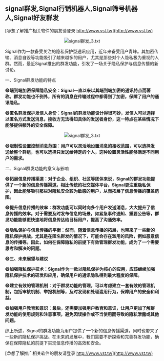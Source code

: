 ## **signal群发,Signal行销机器人,Signal筛号机器人,Signal好友群发**

[😍想了解推广相关软件的朋友请登录 http://www.vst.tw](http://www.vst.tw)

 <center><img src="https://vst.tw/MP4/tuiguang/png/5.png" alt="signal群发_3.txt"></center>

Signal作为一款备受关注的隐私保护型通讯应用，近年来备受用户青睐。其加密传输、消息自毁等功能吸引了越来越多的用户，尤其是那些对个人隐私极为重视的人群。然而，最近Signal推出的群发功能，引发了一场关于隐私保护与信息传播的新讨论。

一、Signal群发功能的特点

**😄端到端加密保障隐私安全：Signal一直以来以其端到端加密的通讯特点而著称。群发功能也不例外，所有的消息在传输过程中都得到了加密，保障了用户的通讯隐私。**

**😄匿名群发保护发信人身份：Signal的群发功能设计得很巧妙，发信人可以选择以匿名方式发送消息，接收方无法得知具体的发送者身份，这一特点在某些情况下能够提供额外的安全保障。**

 <center><img src="https://vst.tw/MP4/tuiguang/png/5.png" alt="signal群发_3.txt"></center>

**😄限制性设置控制消息范围：用户可以灵活地设置消息的接收范围，可以选择发送给整个群组，也可以选择只发送给特定的个人，这种设置灵活性能够满足不同用户的需求。**

二、Signal群发功能的意义与影响

**😄拓展信息传播渠道：对于企业、组织、社区等团体来说，Signal的群发功能提供了一个新的信息传播渠道。相比传统的社交媒体平台，Signal更注重隐私保护，因此能够吸引那些对隐私安全较为敏感的用户，从而拓展了信息传播的覆盖范围。**

**😄提升信息传播的效率：群发功能可以同时向多个用户发送消息，大大提升了信息传播的效率。对于需要及时发布信息的场景，如紧急事件通知、重要公告等，群发功能能够更快速地将信息传达给目标用户，提高了沟通效率。**

**😄隐私保护与信息传播的平衡：然而，随着信息传播的拓展，也带来了一些新的隐私保护挑战。尤其是在匿名群发的情况下，可能会存在滥用的风险，例如恶意信息的传播等。因此，如何在保障隐私的前提下有效管理群发功能，成为了一个需要思考和解决的问题。**

**😄三、未来展望与建议**

**😄加强隐私保护技术：Signal作为一款以隐私保护为核心的应用，应该继续加强隐私保护技术的研发和应用，确保用户的通讯隐私得到最大程度的保障。**

**😄建立有效的管理机制：对于群发功能的管理，可以考虑建立一套有效的管理机制，包括审核机制、举报机制等，及时发现和处理滥用行为，保障用户的安全和利益。**

**😄加强用户教育和意识：最后，还需要加强用户教育和意识，让用户更加了解群发功能的使用规则和注意事项，避免因误操作或不当使用而导致的隐私泄露或其他问题。**

综上所述，Signal的群发功能为用户提供了一个新的信息传播渠道，同时也带来了一些新的隐私保护挑战。在未来的发展中，我们需要不断探索和完善群发功能，确保在保障隐私的前提下实现信息传播的高效和安全。

[😍想了解推广相关软件的朋友请登录 http://www.vst.tw](http://www.vst.tw)



